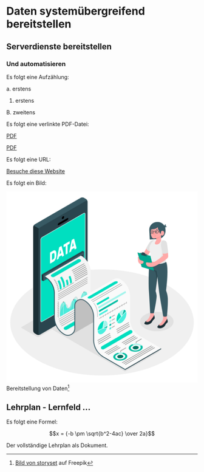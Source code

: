 # Daten systemübergreifend bereitstellen
## Serverdienste bereitstellen
### Und automatisieren

Es folgt eine Aufzählung:

a. erstens

1. erstens

B. zweitens

Es folgt eine verlinkte PDF-Datei:

[PDF]()

[PDF](../../../../../../F:/PortableApps/it_lernfeld_vorlage/it_lernfeld_vorlage/mkdocs_lf_vorlage/docs/pdf/pdf.pdf)

Es folgt eine URL:

[Besuche diese Website](https://markdown-syntax.de)

Es folgt ein Bild:

![](/figures/datenanalyse.jpg)
Bereitstellung von Daten[^1]

## Lehrplan - Lernfeld ...

Es folgt eine Formel:

$$x = {-b \pm \sqrt{b^2-4ac} \over 2a}$$

Der vollständige Lehrplan als Dokument.

[^1]: <a href="https://de.freepik.com/vektoren-kostenlos/datenbericht-illustration-konzept_6195527.htm#query=datenanalyse&position=3&from_view=keyword&track=sph">Bild von storyset</a> auf Freepik